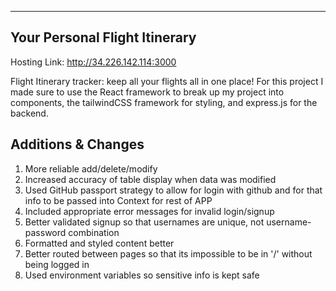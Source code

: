 
---

## Your Personal Flight Itinerary

Hosting Link: http://34.226.142.114:3000

Flight Itinerary tracker: keep all your flights all in one place!
For this project I made sure to use the React framework to break up my project into components, the tailwindCSS
framework for styling, and express.js for the backend. 

## Additions & Changes
1. More reliable add/delete/modify
2. Increased accuracy of table display when data was modified
3. Used GitHub passport strategy to allow for login with github and for that info to be passed into Context for rest of APP
4. Included appropriate error messages for invalid login/signup
5. Better validated signup so that usernames are unique, not username-password combination
6. Formatted and styled content better
7. Better routed between pages so that its impossible to be in '/' without being logged in 
8. Used environment variables so sensitive info is kept safe

